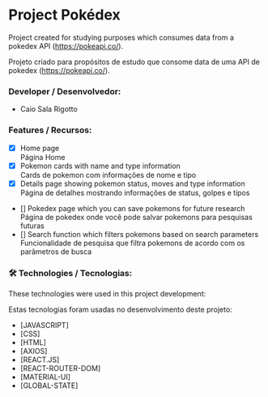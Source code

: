 
# Project Pokédex

Project created for studying purposes which consumes data from a pokedex API (https://pokeapi.co/).

Projeto criado para propósitos de estudo que consome data de uma API de pokedex (https://pokeapi.co/).

### Developer / Desenvolvedor: 
- Caio Sala Rigotto

### Features / Recursos:

- [x] Home page <br/>
    Página Home
- [x] Pokemon cards with name and type information <br/>
    Cards de pokemon com informações de nome e tipo
- [x] Details page showing pokemon status, moves and type information <br/>
    Página de detalhes mostrando informações de status, golpes e tipos 
- [] Pokedex page which you can save pokemons for future research <br/>
    Página de pokedex onde você pode salvar pokemons para pesquisas futuras
- [] Search function which filters pokemons based on search parameters <br/>
    Funcionalidade de pesquisa que filtra pokemons de acordo com os parâmetros de busca

### 🛠 Technologies / Tecnologias:

These technologies were used in this project development:

Estas tecnologias foram usadas no desenvolvimento deste projeto:

- [JAVASCRIPT]
- [CSS]
- [HTML]
- [AXIOS]
- [REACT.JS]
- [REACT-ROUTER-DOM]
- [MATERIAL-UI]
- [GLOBAL-STATE]
